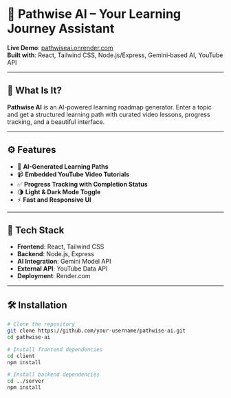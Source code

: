 # 🚀 Pathwise AI – Your Learning Journey Assistant

**Live Demo**: [pathwiseai.onrender.com](https://pathwiseai.onrender.com/)  
**Built with**: React, Tailwind CSS, Node.js/Express, Gemini‑based AI, YouTube API

---

## 🌟 What Is It?

**Pathwise AI** is an AI-powered learning roadmap generator. Enter a topic and get a structured learning path with curated video lessons, progress tracking, and a beautiful interface.

---

## ⚙️ Features

- 🎯 **AI-Generated Learning Paths**  
- 📹 **Embedded YouTube Video Tutorials**  
- ✅ **Progress Tracking with Completion Status**  
- 🌗 **Light & Dark Mode Toggle**  
- ⚡ **Fast and Responsive UI**

---

## 🧱 Tech Stack

- **Frontend**: React, Tailwind CSS  
- **Backend**: Node.js, Express  
- **AI Integration**: Gemini Model API  
- **External API**: YouTube Data API  
- **Deployment**: Render.com

---

## 🛠️ Installation

```bash
# Clone the repository
git clone https://github.com/your-username/pathwise-ai.git
cd pathwise-ai

# Install frontend dependencies
cd client
npm install

# Install backend dependencies
cd ../server
npm install
